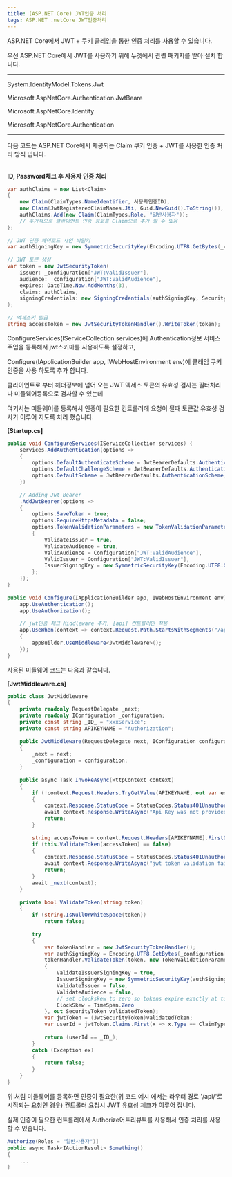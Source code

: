 ```yaml
---
title: (ASP.NET Core) JWT인증 처리
tags: ASP.NET .netCore JWT인증처리
---
```


ASP.NET Core에서 JWT + 쿠키 클레임을 통한 인증 처리를 사용할 수 있습니다.

우선 ASP.NET Core에서 JWT를 사용하기 위해 누겟에서 관련 패키지를 받아 설치 합니다.

<!--more-->

---

System.IdentityModel.Tokens.Jwt

Microsoft.AspNetCore.Authentication.JwtBeare

Microsoft.AspNetCore.Identity

Microsoft.AspNetCore.Authentication

---

다음 코드는 ASP.NET Core에서 제공되는 Claim 쿠키 인증 + JWT를 사용한 인증 처리 방식 입니다.
<br/><br/>

**ID, Password체크 후 사용자 인증 처리**
```cs
var authClaims = new List<Claim>
{
    new Claim(ClaimTypes.NameIdentifier, 사용자인증ID),
    new Claim(JwtRegisteredClaimNames.Jti, Guid.NewGuid().ToString()),
    authClaims.Add(new Claim(ClaimTypes.Role, "일반사용자"));
    // 추가적으로 클라이언트 인증 정보를 Claim으로 추가 할 수 있음
};
 
// JWT 인증 페이로드 사인 비밀키
var authSigningKey = new SymmetricSecurityKey(Encoding.UTF8.GetBytes(_configuration["JWT:Secret"]));
 
// JWT 토큰 생성
var token = new JwtSecurityToken(
    issuer: _configuration["JWT:ValidIssuer"],
    audience: _configuration["JWT:ValidAudience"],
    expires: DateTime.Now.AddMonths(3),
    claims: authClaims,
    signingCredentials: new SigningCredentials(authSigningKey, SecurityAlgorithms.HmacSha256)
);
 
// 엑세스키 발급
string accessToken = new JwtSecurityTokenHandler().WriteToken(token);
```

ConfigureServices(IServiceCollection services)에 Authentication정보 서비스 주입을 등록해서 jwt스키마를 사용하도록 설정하고,

Configure(IApplicationBuilder app, IWebHostEnvironment env)에 클래임 쿠키 인증을 사용 하도록 추가 합니다.

클라이언트로  부터 헤더정보에 넘어 오는 JWT 엑세스 토큰의 유효성 검사는 필터처리나 미들웨어등록으로 검사할 수 있는데

여기서는 미들웨어를 등록해서 인증이 필요한 컨트롤러에 요청이 될때 토큰값 유효성 검사가 이루어 지도록 처리 했습니다.

**[Startup.cs]**
```cs
public void ConfigureServices(IServiceCollection services) {
    services.AddAuthentication(options =>
    {
        options.DefaultAuthenticateScheme = JwtBearerDefaults.AuthenticationScheme;
        options.DefaultChallengeScheme = JwtBearerDefaults.AuthenticationScheme;
        options.DefaultScheme = JwtBearerDefaults.AuthenticationScheme;
    })
 
    // Adding Jwt Bearer
    .AddJwtBearer(options =>
    {
        options.SaveToken = true;
        options.RequireHttpsMetadata = false;
        options.TokenValidationParameters = new TokenValidationParameters()
        {
            ValidateIssuer = true,
            ValidateAudience = true,
            ValidAudience = Configuration["JWT:ValidAudience"],
            ValidIssuer = Configuration["JWT:ValidIssuer"],
            IssuerSigningKey = new SymmetricSecurityKey(Encoding.UTF8.GetBytes(Configuration["JWT:Secret"]))
        };
    });
}
 
public void Configure(IApplicationBuilder app, IWebHostEnvironment env) {
    app.UseAuthentication();
    app.UseAuthorization();
 
    // jwt인증 체크 Middleware 추가, [api] 컨트롤러만 적용
    app.UseWhen(context => context.Request.Path.StartsWithSegments("/api"), appBuilder =>
    {
        appBuilder.UseMiddleware<JwtMiddleware>();
    });
}
```

사용된 미들웨어 코드는 다음과 같습니다.

**[JwtMiddleware.cs]**
```cs
public class JwtMiddleware
{
    private readonly RequestDelegate _next;
    private readonly IConfiguration _configuration;
    private const string _ID_ = "xxxService";
    private const string APIKEYNAME = "Authorization";
 
    public JwtMiddleware(RequestDelegate next, IConfiguration configuration)
    {
        _next = next;
        _configuration = configuration;
    }
 
    public async Task InvokeAsync(HttpContext context)
    {
        if (!context.Request.Headers.TryGetValue(APIKEYNAME, out var extractedApiKey))
        {
            context.Response.StatusCode = StatusCodes.Status401Unauthorized;
            await context.Response.WriteAsync("Api Key was not provided. (Using ApiKeyMiddleware)");
            return;
        }
        
        string accessToken = context.Request.Headers[APIKEYNAME].FirstOrDefault()?.Split(" ").Last();  // authorization bearer 형식의 헤더 키 값으로 넘어옴
        if (this.ValidateToken(accessToken) == false)
        {
            context.Response.StatusCode = StatusCodes.Status401Unauthorized;
            await context.Response.WriteAsync("jwt token validation failed");
            return;
        }
        await _next(context);
    }
 
    private bool ValidateToken(string token)
    {
        if (string.IsNullOrWhiteSpace(token))
            return false;
 
        try
        {
            var tokenHandler = new JwtSecurityTokenHandler();
            var authSigningKey = Encoding.UTF8.GetBytes(_configuration["JWT:Secret"]);
            tokenHandler.ValidateToken(token, new TokenValidationParameters
            {
                ValidateIssuerSigningKey = true,
                IssuerSigningKey = new SymmetricSecurityKey(authSigningKey),
                ValidateIssuer = false,
                ValidateAudience = false,
                // set clockskew to zero so tokens expire exactly at token expiration time (instead of 5 minutes later)
                ClockSkew = TimeSpan.Zero
            }, out SecurityToken validatedToken);
            var jwtToken = (JwtSecurityToken)validatedToken;
            var userId = jwtToken.Claims.First(x => x.Type == ClaimTypes.NameIdentifier).Value;
 
            return (userId == _ID_);
        }
        catch (Exception ex)
        {
            return false;
        }
    }
}
```

위 처럼 미들웨어를 등록하면 인증이 필요한(위 코드 예시 에서는 라우터 경로 '/api/'로 시작되는 요청인 경우) 컨트롤러 요청시 JWT 유효성 체크가 이루어 집니다.

실제 인증이 필요한 컨트롤러에서 Authorize어트리뷰트를 사용해서 인증 처리를 사용할 수 있습니다.
```cs
Authorize(Roles = "일반사용자")]
public async Task<IActionResult> Something()
{
    ...
}
```
